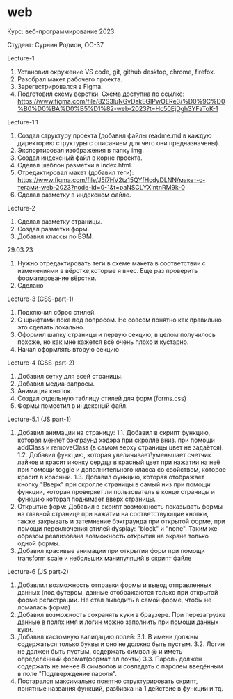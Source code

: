 # web
Курс: веб-программирование 2023

Студент: Сурнин Родион, ОС-37

Lecture-1
1. Установил окружение VS code, git, github desktop, chrome, firefox.
2. Разобрал макет рабочего проекта.
3. Зарегестрировался в Figma.
4. Подготовил схему верстки. Схема доступна по ссылке: https://www.figma.com/file/82S3luNGvDakEGIPwOERe3/%D0%9C%D0%B0%D0%BA%D0%B5%D1%82-web-2023?t=Hc50EjDgh3YFaToK-1


Lecture-1.1
1. Создал структуру проекта (добавил файлы readme.md в каждую директорию структуры с описанием для чего они предназначены).
2. Экспортировал изображения в папку img.
3. Создал индексный файл в корне проекта.
4. Сделал шаблон разметки в index.html.
5. Отредактировал макет (добавил теги): https://www.figma.com/file/J5i7HV2tz15QYfHcdyDLNN/макет-с-тегами-web-2023?node-id=0-1&t=paNSCLYXIntnRM9k-0
6. Сделал разметку в индексном файле.

Lecture-2
1. Сделал разметку страницы.
2. Создал разметки форм.
3. Добавил классы по БЭМ.

29.03.23
1. Нужно отредактировать теги в схеме макета в соответствии с изменениями в вёрстке,которые я внес. Еще раз проверить форматирование вёрстки.
2. Сделано

Lecture-3 (CSS-part-1)
1. Подключил сброс стилей.
2. С шрифтами пока под вопросом. Не совсем понятно как правильно это сделать локально.
3. Оформил шапку страницы и первую секцию, в целом получилось похоже, но как мне кажется всё очень плохо и кустарно.
4. Начал оформлять вторую секцию

Lecture-4 (CSS-psrt-2)
1. Добавил сетку для всей страницы.
2. Добавил медиа-запросы.
3. Анимация кнопок.
4. Создал отдельную таблицу стилей для форм (forms.css)
5. Формы поместил в индексный файл.

Lecture-5.1 (JS part-1)
1. Добавил анимации на страницу:
    1.1. Добавил в скрипт функцию, которая меняет бэкграунд хэдэра при скролле вниз. при помощи addClass и removeClass (в самом верху страницы цвет не задаётся).
    1.2. Добавил функцию, которая увеличивает\уменьшает счетчик лайков и красит иконку сердца в красный цвет при нажатии на неё при помощи toggle и дополнительного класса со свойством, которое красит в красный.
    1.3. Добавил функцию, которая отображает кнопку "Вверх" при скролле страницы в самый низ при помощи функции, которая проверяет ли пользователь в конце страницы и функцию которая поднимает вверх страницы.
2. Открытие форм: 
    Добавил в скрипт возможность показывать формы на главной странице при нажатии на соответствующие кнопки, также закрывать и затемнение бэкграунда при открытой форме, при помощи переключения стилей dysplay: "block" и "none". Таким же образом реализована возможность открытия на экране только одной формы.
3. Добавил красивые анимации при открытии форм при помощи transform scale и небольших манипуляций в скрипт файле

Lecture-6 (JS part-2)
1. Добавлил возможность отправки формы и вывод  отправленных данных (под футером, данные отображаются только при открытой форме регистрации. Не стал выводить в самой форме, чтобы не ломалась форма)
2. Добавил возможность сохранять куки в браузере. При перезагрузке данные в полях имя и логин можно заполнить при помощи данных куки.
3. Добавил кастомную валидацию полей:
    3.1. В имени должны содержаться только буквы и оно не должно быть пустым.
    3.2. Логин не должен быть пустым, содержать символ @ и иметь определённый формат(формат эл.почты)
    3.3. Пароль должен содержать не менее 8 символов и совпадать с паролем введённым в поле "Подтверждение пароля".
4. Постарался максимально понятно структурировать скрипт, понятные названия функций, разбивка на 1 действие в функции и тд.
